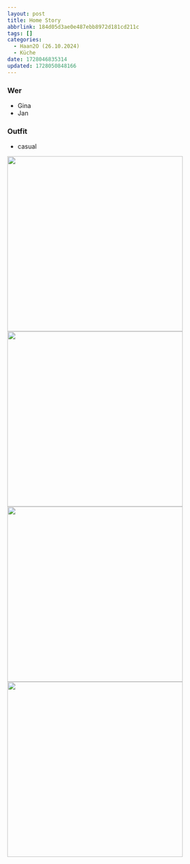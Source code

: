 ```yaml
---
layout: post
title: Home Story
abbrlink: 184d05d3ae0e487ebb8972d181cd211c
tags: []
categories:
  - Haan2O (26.10.2024)
  - Küche
date: 1728046835314
updated: 1728050848166
---
```


### Wer

- Gina
- Jan

### Outfit

- casual

<img src=":/b84e6188893445d4a0df1dcc31c9e60f" width="400"/>
<img src=":/5e5f4bcfc5304e4e8ed1033aadc524b7" width="400"/>
<img src=":/17b623c9d189457a95e98143e902994a" width="400"/>
<img src=":/57755f2f343f4cac9bf1b742e9e42859" width="400"/>
